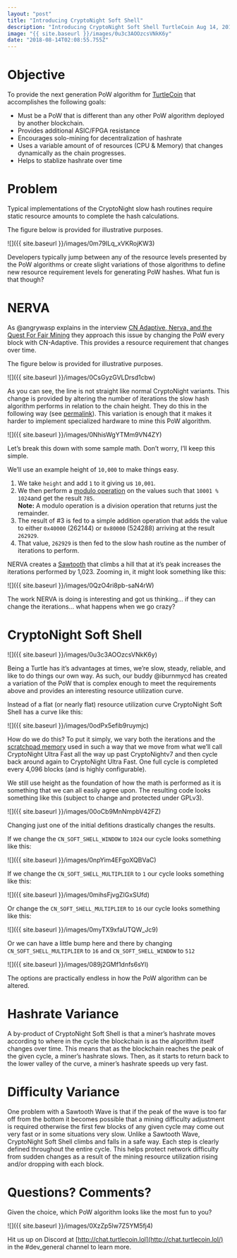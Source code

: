 ```yaml
---
layout: "post"
title: "Introducing CryptoNight Soft Shell"
description: "Introducing CryptoNight Soft Shell TurtleCoin Aug 14, 2018 · 5 min read Objective To provide the next generation PoW algorithm for TurtleCoin that..."
image: "{{ site.baseurl }}/images/0u3c3AOOzcsVNkK6y"
date: "2018-08-14T02:08:55.755Z"
---
```


# Objective

To provide the next generation PoW algorithm for [TurtleCoin](https://turtlecoin.lol/) that accomplishes the following goals:

- Must be a PoW that is different than any other PoW algorithm deployed by another blockchain.
- Provides additional ASIC/FPGA resistance
- Encourages solo-mining for decentralization of hashrate
- Uses a variable amount of of resources (CPU & Memory) that changes dynamically as the chain progresses.
- Helps to stablize hashrate over time

# Problem

Typical implementations of the CryptoNight slow hash routines require static resource amounts to complete the hash calculations.

The figure below is provided for illustrative purposes.

![]({{ site.baseurl }}/images/0m79ILq_xVKRojKW3)

Developers typically jump between any of the resource levels presented by the PoW algorithms or create slight variations of those algorithms to define new resource requirement levels for generating PoW hashes. What fun is that though?

# NERVA

As @angrywasp explains in the interview [CN Adaptive, Nerva, and the Quest For Fair Mining](https://blog.turtlecoin.lol/archives/cn-adaptive-nerva-and-the-quest-for-fair-mining/) they approach this issue by changing the PoW every block with CN-Adaptive. This provides a resource requirement that changes over time.

The figure below is provided for illustrative purposes.

![]({{ site.baseurl }}/images/0CsGyzGVLDrsd1cbw)

As you can see, the line is not straight like normal CryptoNight variants. This change is provided by altering the number of iterations the slow hash algorithm performs in relation to the chain height. They do this in the following way (see [permalink](https://github.com/blockchain-research-foundation/nerva/blob/27527fc212f8cc70ceeb2310a1630aee45883cb7/src/cryptonote_basic/cryptonote_format_utils.cpp#L892)). This variation is enough that it makes it harder to implement specialized hardware to mine this PoW algorithm.

![]({{ site.baseurl }}/images/0NhisWgYTMm9VN4ZY)

Let’s break this down with some sample math. Don’t worry, I’ll keep this simple.

We’ll use an example height of `10,000` to make things easy.

1. We take `height` and add `1` to it giving us `10,001`.
2. We then perform a [modulo operation](https://en.wikipedia.org/wiki/Modulo_operation) on the values such that `10001 % 1024`and get the result `785`.  
   **Note:** A modulo operation is a division operation that returns just the remainder.
3. The result of #3 is fed to a simple addition operation that adds the value to either `0x40000` (262144) or `0x80000` (524288) arriving at the result `262929`.
4. That value, `262929` is then fed to the slow hash routine as the number of iterations to perform.

NERVA creates a [Sawtooth](https://en.wikipedia.org/wiki/Sawtooth_wave) that climbs a hill that at it’s peak increases the iterations performed by 1,023\. Zooming in, it might look something like this:

![]({{ site.baseurl }}/images/0QzO4ri8pb-saN4rW)

The work NERVA is doing is interesting and got us thinking… if they can change the iterations… what happens when we go crazy?

# CryptoNight Soft Shell

![]({{ site.baseurl }}/images/0u3c3AOOzcsVNkK6y)

Being a Turtle has it’s advantages at times, we’re slow, steady, reliable, and like to do things our own way. As such, our buddy @iburnmycd has created a variation of the PoW that is complex enough to meet the requirements above and provides an interesting resource utilization curve.

Instead of a flat (or nearly flat) resource utilization curve CryptoNight Soft Shell has a curve like this:

![]({{ site.baseurl }}/images/0odPx5efib9ruymjc)

How do we do this? To put it simply, we vary both the iterations and the [scratchpad memory](https://en.wikipedia.org/wiki/Scratchpad_memory) used in such a way that we move from what we’ll call CryptoNight Ultra Fast all the way up past CryptoNightv7 and then cycle back around again to CryptoNight Ultra Fast. One full cycle is completed every 4,096 blocks (and is highly configurable).

We still use height as the foundation of how the math is performed as it is something that we can all easily agree upon. The resulting code looks something like this (subject to change and protected under GPLv3).

![]({{ site.baseurl }}/images/00oCb9MnNmpbV42FZ)

Changing just one of the initial defitions drastically changes the results.

If we change the `CN_SOFT_SHELL_WINDOW` to `1024` our cycle looks something like this:

![]({{ site.baseurl }}/images/0npYim4EFgoXQBVaC)

If we change the `CN_SOFT_SHELL_MULTIPLIER` to `1` our cycle looks something like this:

![]({{ site.baseurl }}/images/0mihsFjvgZIGxSUfd)

Or change the `CN_SOFT_SHELL_MULTIPLIER` to `16` our cycle looks something like this:

![]({{ site.baseurl }}/images/0myTX9xfaUTQW_Jc9)

Or we can have a little bump here and there by changing `CN_SOFT_SHELL_MULTIPLIER` to `16` and `CN_SOFT_SHELL_WINDOW` to `512`

![]({{ site.baseurl }}/images/089j2GMf1dnfs6sYl)

The options are practically endless in how the PoW algorithm can be altered.

# Hashrate Variance

A by-product of CryptoNight Soft Shell is that a miner’s hashrate moves according to where in the cycle the blockchain is as the algorithm itself changes over time. This means that as the blockchain reaches the peak of the given cycle, a miner’s hashrate slows. Then, as it starts to return back to the lower valley of the curve, a miner’s hashrate speeds up very fast.

# Difficulty Variance

One problem with a Sawtooth Wave is that if the peak of the wave is too far off from the bottom it becomes possible that a mining difficulty adjustment is required otherwise the first few blocks of any given cycle may come out very fast or in some situations very slow. Unlike a Sawtooth Wave, CryptoNight Soft Shell climbs and falls in a safe way. Each step is clearly defined throughout the entire cycle. This helps protect network difficulty from sudden changes as a result of the mining resource utilization rising and/or dropping with each block.

# Questions? Comments?

Given the choice, which PoW algorithm looks like the most fun to you?

![]({{ site.baseurl }}/images/0XzZp5lw7Z5YM5fj4)

Hit us up on Discord at [http://chat.turtlecoin.lol](http://chat.turtlecoin.lol/) in the #dev_general channel to learn more.
